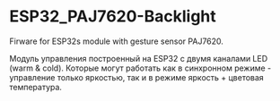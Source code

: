 # ESP32_PAJ7620-Backlight
Firware for ESP32s module with gesture sensor PAJ7620.  

Модуль управления построенный на ESP32 c двумя каналами LED (warm & cold). Которые могут работать как в синхронном режиме - управление только яркостью, так и в режиме яркость + цветовая температура.
